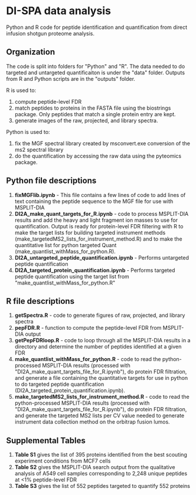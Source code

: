 # DI-SPA data analysis
Python and R code for peptide identification and quantification from direct infusion shotgun proteome analysis.


## Organization
The code is split into folders for "Python" and "R". 
The data needed to do targeted and untargeted quantificaiton is under the "data" folder. 
Outputs from R and Python scripts are in the "outputs" folder. 

R is used to:
1. compute peptide-level FDR  
2. match peptides to proteins in the FASTA file using the biostrings package. Only peptides that match a single protein entry are kept. 
3. generate images of the raw, projected, and library spectra. 

Python is used to:
1. fix the MGF spectral library created by msconvert.exe conversion of the ms2 spectral library
2. do the quantification by accessing the raw data using the pyteomics package.

## Python file descriptions
1. **fixMGFlib.ipynb** - This file contains a few lines of code to add lines of text containing the peptide sequence to the MGF file for use with MSPLIT-DIA
2. **DI2A_make_quant_targets_for_R.ipynb** - code to process MSPLIT-DIA results and add the heavy and light fragment ion masses to use for quantification. Output is ready for protein-level FDR filtering with R to make the target lists for building targeted instrument methods (make_targetedMS2_lists_for_instrument_method.R) and to make the quantitative list for python targeted Quant (make_quantlist_withMass_for_python.R).
3. **DI2A_untargeted_peptide_quantification.ipynb** - Performs untargeted peptide quantification
4. **DI2A_targeted_protein_quantification.ipynb** - Performs targeted peptide quantification using the target list from "make_quantlist_withMass_for_python.R" 

## R file descriptions
1. **getSpectra.R** - code to generate figures of raw, projected, and library spectra
2. **pepFDR.R** - function to compute the peptide-level FDR from MSPLIT-DIA output
3. **getPepFDRloop.R** - code to loop through all the MSPLIT-DIA results in a directory and determine the number of peptides identified at a given FDR
4. **make_quantlist_withMass_for_python.R** - code to read the python-processed MSPLIT-DIA results (processed with "DI2A_make_quant_targets_file_for_R.ipynb"), do protein FDR filtration, and generate a file containing the quantitative targets for use in python to do targeted peptide quantification (DI2A_targeted_protein_quantification.ipynb). 
5. **make_targetedMS2_lists_for_instrument_method.R** - code to read the python-processed MSPLIT-DIA results (processed with "DI2A_make_quant_targets_file_for_R.ipynb"), do protein FDR filtration, and generate the targeted MS2 lists per CV value needed to generate instrument data collection method on the orbitrap fusion lumos. 

## Supplemental Tables
1. **Table S1** gives the list of 395 proteins identified from the best scouting experiment conditions from MCF7 cells
2. **Table S2** gives the MSPLIT-DIA search output from the qualitative analysis of A549 cell samples corresponding to 2,248 unique peptides at <1% peptide-level FDR
3. **Table S3** gives the list of 552 peptides targeted to quantify 552 proteins
